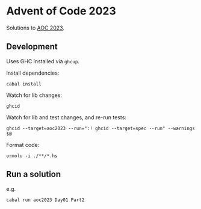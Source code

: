 # Advent of Code 2023

Solutions to [AOC 2023](https://adventofcode.com/2023).

## Development

Uses GHC installed via `ghcup`.

Install dependencies:

```
cabal install
```

Watch for lib changes:

```
ghcid
```

Watch for lib and test changes, and re-run tests:

```
ghcid --target=aoc2023 --run=":! ghcid --target=spec --run" --warnings $@
```

Format code:

```
ormolu -i ./**/*.hs
```

## Run a solution

e.g.

```
cabal run aoc2023 Day01 Part2
```
